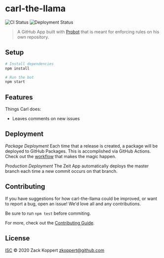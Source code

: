 # carl-the-llama
![CI Status](https://github.com/zkoppert/Carl-the-llama/workflows/Node.js%20CI/badge.svg)
![Deployment Status](https://github.com/zkoppert/Carl-the-llama/workflows/Node.js%20Package/badge.svg)

> A GitHub App built with [Probot](https://github.com/probot/probot) that is meant for enforcing rules on his own repository.

## Setup

```sh
# Install dependencies
npm install

# Run the bot
npm start
```

## Features

Things Carl does:
- Leaves comments on new issues

## Deployment
*Package Deployment*
Each time that a release is created, a package will be deployed to GitHub Packages. This is accomplished via GitHub Actions. Check out the [workflow](.github/workflows/deploy.yml) that makes the magic happen.

*Production Deployment*
The Zeit App automatically deploys the master branch each time a new commit occurs on that branch.

## Contributing

If you have suggestions for how carl-the-llama could be improved, or want to report a bug, open an issue! We'd love all and any contributions.

Be sure to run `npm test` before commiting.

For more, check out the [Contributing Guide](CONTRIBUTING.md).

## License

[ISC](LICENSE) © 2020 Zack Koppert <zkoppert@github.com>
